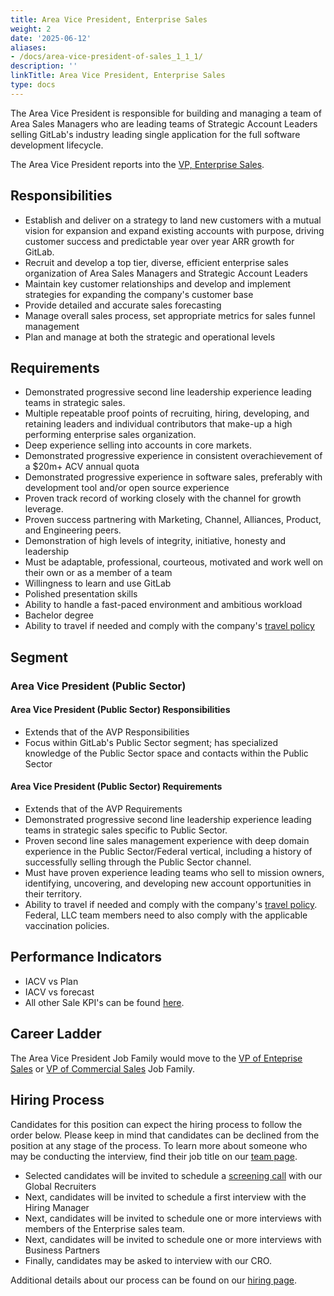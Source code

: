 ```yaml
---
title: Area Vice President, Enterprise Sales
weight: 2
date: '2025-06-12'
aliases:
- /docs/area-vice-president-of-sales_1_1_1/
description: ''
linkTitle: Area Vice President, Enterprise Sales
type: docs
---
```


The Area Vice President is responsible for building and managing a team of Area Sales Managers who are leading teams of Strategic Account Leaders selling GitLab's industry leading single application for the full software development lifecycle.

The Area Vice President reports into the [VP, Enterprise Sales](/job-families/sales/vp-enterprise-sales/).

## Responsibilities

- Establish and deliver on a strategy to land new customers with a mutual vision for expansion and expand existing accounts with purpose, driving customer success and predictable year over year ARR growth for GitLab.
- Recruit and develop a top tier, diverse, efficient enterprise sales organization of Area Sales Managers and Strategic Account Leaders
- Maintain key customer relationships and develop and implement strategies for expanding the company's customer base
- Provide detailed and accurate sales forecasting
- Manage overall sales process, set appropriate metrics for sales funnel management
- Plan and manage at both the strategic and operational levels

## Requirements

- Demonstrated progressive second line leadership experience leading teams in strategic sales.
- Multiple repeatable proof points of recruiting, hiring, developing, and retaining leaders and individual contributors that make-up a high performing enterprise sales organization.
- Deep experience selling into accounts in core markets.
- Demonstrated progressive experience in consistent overachievement of a $20m+ ACV annual quota
- Demonstrated progressive experience in software sales, preferably with development tool and/or open source experience
- Proven track record of working closely with the channel for growth leverage.
- Proven success partnering with Marketing, Channel, Alliances, Product, and Engineering peers.
- Demonstration of high levels of integrity, initiative, honesty and leadership
- Must be adaptable, professional, courteous, motivated and work well on their own or as a member of a team
- Willingness to learn and use GitLab
- Polished presentation skills
- Ability to handle a fast-paced environment and ambitious workload
- Bachelor degree
- Ability to travel if needed and comply with the company's [travel policy](/handbook/finance/travel/)

## Segment

### Area Vice President (Public Sector)

#### Area Vice President (Public Sector) Responsibilities

- Extends that of the AVP Responsibilities
- Focus within GitLab's Public Sector segment; has specialized knowledge of the Public Sector space and contacts within the Public Sector

#### Area Vice President (Public Sector) Requirements

- Extends that of the AVP Requirements
- Demonstrated progressive second line leadership experience leading teams in strategic sales specific to Public Sector.
- Proven second line sales management experience with deep domain experience in the Public Sector/Federal vertical, including a history of successfully selling through the Public Sector channel.
- Must have proven experience leading teams who sell to mission owners, identifying, uncovering, and developing new account opportunities in their territory.
- Ability to travel if needed and comply with the company's [travel policy](/handbook/finance/travel/#travel-guidance-covid-19). Federal, LLC team members need to also comply with the applicable vaccination policies.

## Performance Indicators

- IACV vs Plan
- IACV vs forecast
- All other Sale KPI's can be found [here](https://internal.gitlab.com/handbook/company/performance-indicators/sales/#kpi-summary).

## Career Ladder

The Area Vice President Job Family would move to the [VP of Enteprise Sales](/job-families/sales/vp-enterprise-sales/) or [VP of Commercial Sales](/job-families/sales/vp-of-commercial-sales/) Job Family.

## Hiring Process

Candidates for this position can expect the hiring process to follow the order below. Please keep in mind that candidates can be declined from the position at any stage of the process. To learn more about someone who may be conducting the interview, find their job title on our [team page](/handbook/company/team/).

- Selected candidates will be invited to schedule a [screening call](/handbook/hiring/#screening-call) with our Global Recruiters
- Next, candidates will be invited to schedule a first interview with the Hiring Manager
- Next, candidates will be invited to schedule one or more interviews with members of the Enterprise sales team.
- Next, candidates will be invited to schedule one or more interviews with Business Partners
- Finally, candidates may be asked to interview with our CRO.

Additional details about our process can be found on our [hiring page](/handbook/hiring/).
